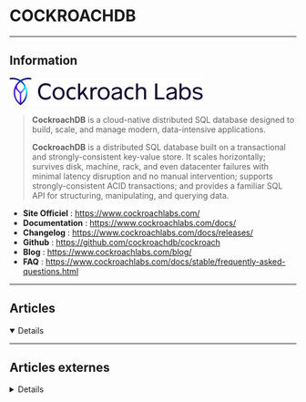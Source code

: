 # COCKROACHDB
----

## <i class="fa-solid fa-hashtag"></i> Information

![Logo](../../_media/bdd/cockroachdb/cockroachlabs-logo.png ':size=250 :no-zoom')


> <i class="fa-solid fa-quote-left"></i> **CockroachDB** is a cloud-native distributed SQL database designed to build, scale, and manage modern, data-intensive applications.
> 
> **CockroachDB** is a distributed SQL database built on a transactional and strongly-consistent key-value store. It scales horizontally; survives disk, machine, rack, and even datacenter failures with minimal latency disruption and no manual intervention; supports strongly-consistent ACID transactions; and provides a familiar SQL API for structuring, manipulating, and querying data. <i class="fa-solid fa-quote-left fa-rotate-180"></i>


- <i class="fa-solid fa-globe"></i> **Site Officiel** : https://www.cockroachlabs.com/
- <i class="fa-solid fa-book"></i> **Documentation** : https://www.cockroachlabs.com/docs/
- <i class="fa-solid fa-file-circle-question"></i> **Changelog** : https://www.cockroachlabs.com/docs/releases/
- <i class="fa-brands fa-github"></i> **Github** : https://github.com/cockroachdb/cockroach
- <i class="fab fa-blogger-b"></i> **Blog** : https://www.cockroachlabs.com/blog/
- <i class="far fa-question-circle"></i> **FAQ** : https://www.cockroachlabs.com/docs/stable/frequently-asked-questions.html


---

## <i class="fa-regular fa-newspaper"></i> Articles

<details open>

</details>

---

## <i class="fa-solid fa-glasses"></i> Articles externes

<details>

- [Disk Spilling in a Vectorized Execution Engine](https://dzone.com/articles/disk-spilling-in-a-vectorized-execution-engine)
- [Nested Transactions in CockroachDB 20.1](https://dzone.com/articles/nested-transactions-in-cockroachdb-201)
- [How Storj Is Migrating From Postgres to CockroachDB: Bulk Loading Performance](https://dzone.com/articles/how-storj-is-migrating-from-postgres-to-cockroachd)
- [How to Deploy Secure CockroachDB Cluster on Ubuntu Server](https://www.howtoforge.com/how-to-deploy-secure-cockroachdb-cluster-on-ubuntu-server/)
- [How to Setup CockroachDB Cluster on Linux](https://linoxide.com/linux-how-to/setup-cockroachdb-cluster-linux/)

</details>